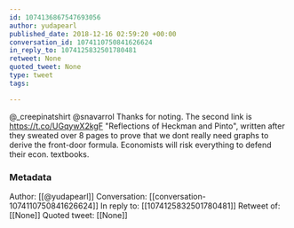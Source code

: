 ```yaml
---
id: 1074136867547693056
author: yudapearl
published_date: 2018-12-16 02:59:20 +00:00
conversation_id: 1074110750841626624
in_reply_to: 1074125832501780481
retweet: None
quoted_tweet: None
type: tweet
tags:

---
```


@_creepinatshirt @snavarrol Thanks for noting. The second link is https://t.co/UGqywX2kgF  "Reflections of Heckman and Pinto", written after they sweated over 8 pages to prove that we dont really need graphs to derive the front-door formula. Economists will risk everything to defend their econ. textbooks.

### Metadata

Author: [[@yudapearl]]
Conversation: [[conversation-1074110750841626624]]
In reply to: [[1074125832501780481]]
Retweet of: [[None]]
Quoted tweet: [[None]]
